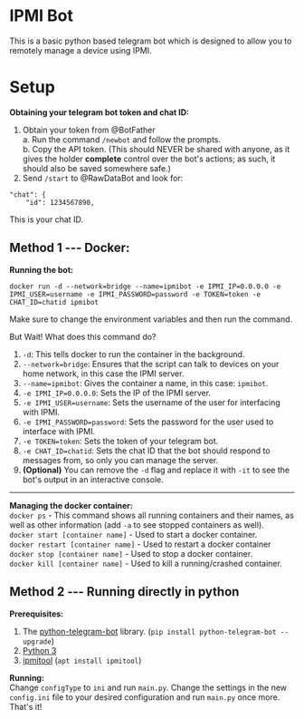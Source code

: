 # IPMI Bot
This is a basic python based telegram bot which is designed to allow you to remotely manage a device using IPMI.

# Setup
**Obtaining your telegram bot token and chat ID:**
1. Obtain your token from @BotFather  
	a. Run the command `/newbot` and follow the prompts.  
	b. Copy the API token. (This should NEVER be shared with anyone, as it gives the holder **complete** control over the bot's actions; as such, it should also be saved somewhere safe.)  
2. Send `/start` to @RawDataBot and look for:
```
"chat": {
	"id": 1234567890,
```
This is your chat ID.
## Method 1 --- Docker:

**Running the bot:**

`docker run -d --network=bridge --name=ipmibot -e IPMI_IP=0.0.0.0 -e IPMI_USER=username -e IPMI_PASSWORD=password -e TOKEN=token -e CHAT_ID=chatid ipmibot`

Make sure to change the environment variables and then run the command.

But Wait! What does this command do?

 1. `-d`: This tells docker to run the container in the background.
 2. `--network=bridge`: Ensures that the script can talk to devices on your home network, in this case the IPMI server.
 3. `--name=ipmibot`: Gives the container a name, in this case: `ipmibot`.
 4. `-e IPMI_IP=0.0.0.0`: Sets the IP of the IPMI server.
 5. `-e IPMI_USER=username`: Sets the username of the user for interfacing with IPMI.
 6. `-e IPMI_PASSWORD=password`: Sets the password for the user used to interface with IPMI.
 7. `-e TOKEN=token`: Sets the token of your telegram bot.
 8. `-e CHAT_ID=chatid`: Sets the chat ID that the bot should respond to messages from, so only you can manage the server.
 9. **(Optional)** You can remove the `-d` flag and replace it with `-it` to see the bot's output in an interactive console.

---

**Managing the docker container:**  
`docker ps` - This command shows all running containers and their names, as well as other information (add `-a` to see stopped containers as well).  
`docker start [container name]` - Used to start a docker container.  
`docker restart [container name]` - Used to restart a docker container  
`docker stop [container name]` - Used to stop a docker container.  
`docker kill [container name]` - Used to kill a running/crashed container.

## Method 2 --- Running directly in python
**Prerequisites:**
1. The [python-telegram-bot](https://github.com/python-telegram-bot/python-telegram-bot) library. (`pip install python-telegram-bot --upgrade`)
2. [Python 3](https://python.org)
3. [ipmitool](https://www.ibm.com/docs/en/power8/8335-GTA?topic=overview-ipmitool) (`apt install ipmitool`)

**Running:**  
Change `configType` to `ini` and run `main.py`. Change the settings in the new `config.ini` file to your desired configuration and run `main.py` once more. That's it!

